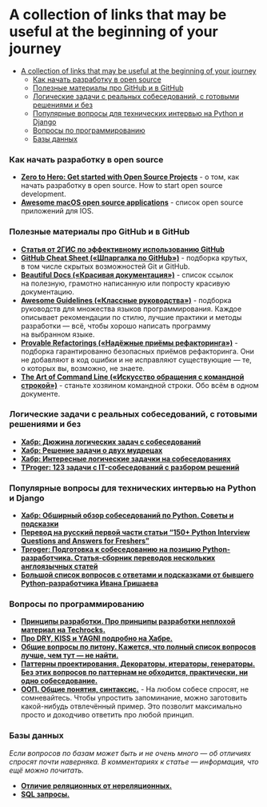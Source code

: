 # A collection of links that may be useful at the beginning of your journey

- [A collection of links that may be useful at the beginning of your journey](#a-collection-of-links-that-may-be-useful-at-the-beginning-of-your-journey)
    - [Как начать разработку в open source](##How-to-start-developing-in-open-source)
    - [Полезные материалы про GitHub и в GitHub](##Useful-materials-about-GitHub-and-on-GitHub)
    - [Логические задачи с реальных собеседований, с готовыми решениями и без](##Logical-tasks-with-real-interviews,-with-and-without-ready-made-solutions)
    - [Популярные вопросы для технических интервью на Python и Django](##Popular-questions-for-technical-interviews-in-Python-and-Django)
    - [Вопросы по программированию](##Вопросы-по-программированию)
    - [Базы данных](##Базы-данных)


### Как начать разработку в open source

- [**Zero to Hero: Get started with Open Source Projects**](https://dev.to/ruppysuppy/zero-to-hero-get-started-with-open-source-10b7) - о том, как начать разработку в open source. How to start open source development.
- [**Awesome macOS open source applications**](https://github.com/serhii-londar/open-source-mac-os-apps) - список open source приложений для IOS.


### Полезные материалы про GitHub и в GitHub

- [**Статья от 2ГИС по эффективному использованию GitHub**](https://habr.com/ru/companies/2gis/articles/306166/)
- [**GitHub Cheat Sheet («Шпаргалка по GitHub»)**](https://github.com/tiimgreen/github-cheat-sheet) - подборка крутых, в том числе скрытых возможностей Git и GitHub.
- **[Beautiful Docs («Красивая документация»)](https://github.com/matheusfelipeog/beautiful-docs)** - список ссылок на полезную, грамотно написанную или попросту красивую документацию.
- **[Awesome Guidelines («Классные руководства»)](https://github.com/Kristories/awesome-guidelines)** - подборка руководств для множества языков программирования. Каждое описывает рекомендации по стилю, лучшие практики и методы разработки — всё, чтобы хорошо написать программу на выбранном языке.
- **[Provable Refactorings («Надёжные приёмы рефакторинга»)](https://github.com/digdeeproots/provable-refactorings)** - подборка гарантированно безопасных приёмов рефакторинга. Они не добавляют в код ошибки и не исправляют существующие — те, о которых вы, возможно, не знаете.
- **[The Art of Command Line («Искусство обращения с командной строкой»)](https://github.com/jlevy/the-art-of-command-line)** - станьте хозяином командной строки. Обо всём в одном документе.


### Логические задачи с реальных собеседований, с готовыми решениями и без

- [**Хабр: Дюжина логических задач с собеседований**](https://habr.com/ru/articles/230881/)
- [**Хабр: Решение задачи о двух мудрецах**](https://habr.com/ru/articles/378593/)
- [**Хабр: Интересные логические задачки на собеседованиях**](https://habr.com/ru/articles/342304/)
- [**TProger: 123 задачи с IT-собеседований с разбором решений**](https://tproger.ru/articles/problems)


### Популярные вопросы для технических интервью на Python и Django

- [**Хабр: Обширный обзор собеседований по Python. Советы и подсказки**](https://habr.com/ru/articles/439576/)
- [**Перевод на русский первой части статьи “150+ Python Interview Questions and Answers for Freshers”**](https://kirill-sklyarenko.ru/lenta/150-voprosov-na-sobesedovanie-python-bez-opyta)
- [**Tproger: Подготовка к собеседованию на позицию Python-разработчика. Статья-сборник переводов нескольких англоязычных статей**](https://tproger.ru/translations/python-developer-interview-guide)
- [**Большой список вопросов с ответами и подсказками от бывшего Python-разработчика Ивана Гришаева**](https://grishaev.me/interview/)


### Вопросы по программированию

- [**Принципы разработки. Про принципы разработки неплохой материал на Techrocks.**](https://techrocks.ru/2019/02/10/best-software-engineering-principles/)
- [**Про DRY, KISS и YAGNI подробно на Хабре.**](https://habr.com/ru/articles/144611/)
- [**Общие вопросы по питону. Кажется, что полный список вопросов лучше, чем тут — не найти.**](https://kirill-sklyarenko.ru/lenta/150-voprosov-na-sobesedovanie-python-bez-opyta)
- [**Паттерны проектирования. Декораторы, итераторы, генераторы. Без этих вопросов по паттернам не обходится, практически, ни одно собеседование.**](https://proglib.io/p/python-patterns)
- [**ООП. Общие понятия, синтаксис.**](https://habr.com/ru/articles/463125/) - На любом собесе спросят, не сомневайтесь. Чтобы упростить запоминание, можно заготовить какой-нибудь отвлечённый пример. Это позволит максимально просто и доходчиво ответить про любой принцип.


### Базы данных
_Если вопросов по базам может быть и не очень много — об отличиях спросят почти наверняка. В комментариях к статье — информация, что ещё можно почитать._

- [**Отличие реляционных от нереляционных.**](https://tproger.ru/translations/sql-nosql-database-models)
- [**SQL запросы.**](https://habr.com/ru/articles/480838/)
